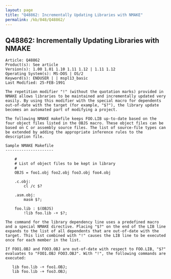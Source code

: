 ```yaml
---
layout: page
title: "Q48862: Incrementally Updating Libraries with NMAKE"
permalink: /kb/048/Q48862/
---
```


## Q48862: Incrementally Updating Libraries with NMAKE

	Article: Q48862
	Product(s): See article
	Version(s): 1.00 1.01 1.10 1.11 1.12 | 1.11 1.12
	Operating System(s): MS-DOS | OS/2
	Keyword(s): ENDUSER | | mspl13_basic
	Last Modified: 25-FEB-1991
	
	The repetition modifier "!" (without the quotation marks) provided in
	NMAKE allows libraries to be maintained and incrementally updated very
	easily. By using this modifier with the special macro for dependents
	out-of-date with the target (for example, "$?"), the library update
	becomes an automated part of modifying a project.
	
	The following NMAKE makefile keeps FOO.LIB up-to-date based on the
	four object files listed in the OBJS macro. These object files can be
	based on C or assembly source files. The list of source-file types can
	be extended by adding the appropriate inference rules to the
	description file.
	
	Sample NMAKE Makefile
	---------------------
	
	    #
	    # List of object files to be kept in library
	    #
	    OBJS = foo1.obj foo2.obj foo3.obj foo4.obj
	
	    .c.obj:
	        cl /c $?
	
	    .asm.obj:
	        masm $?;
	
	    foo.lib : $(OBJS)
	        !lib foo.lib -+ $?;
	
	The command for the library dependency line uses a predefined macro
	and a special NMAKE directive. Placing "$?" on the end of the LIB line
	expands to the list of all dependents that are out-of-date with the
	target. This list combined with "!" causes the LIB line to be executed
	once for each member in the list.
	
	If FOO1.OBJ and FOO3.OBJ are out-of-date with respect to FOO.LIB, "$?"
	evaluates to "FOO1.OBJ FOO3.OBJ". With "!", the following commands are
	executed:
	
	   lib foo.lib -+ foo1.OBJ;
	   lib foo.lib -+ foo3.OBJ;
